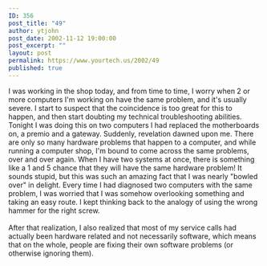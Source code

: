```yaml
---
ID: 356
post_title: "49"
author: ytjohn
post_date: 2002-11-12 19:00:00
post_excerpt: ""
layout: post
permalink: https://www.yourtech.us/2002/49
published: true
---
```

I was working in the shop today, and from time to time, I worry when 2 or more computers I'm working on have the same problem, and it's usually severe.  I start to suspect that the coincidence is too great for this to happen, and then start doubting my technical troubleshooting abilities.  Tonight I was doing this on two computers I had replaced the motherboards on, a premio and a gateway.  Suddenly, revelation dawned upon me.  There are only so many hardware problems that happen to a computer, and while running a computer shop, I'm bound to come across the same problems, over and over again.  When I have two systems at once, there is something like a 1 and 5 chance that they will have the same hardware problem!  It sounds stupid, but this was such an amazing fact that I was nearly "bowled over" in delight.  Every time I had diagnosed two computers with the same problem, I was worried that I was somehow overlooking something and taking an easy route.  I kept thinking back to the analogy of using the wrong hammer for the right screw.  <br /><br />
After that realization, I also realized that most of my service calls had actually been hardware related and not necessarily software, which means that on the whole, people are fixing their own software problems (or otherwise ignoring them).